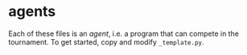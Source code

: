 # agents

Each of these files is an *agent*, i.e. a program that can compete
in the tournament.  To get started, copy and modify `_template.py`.
